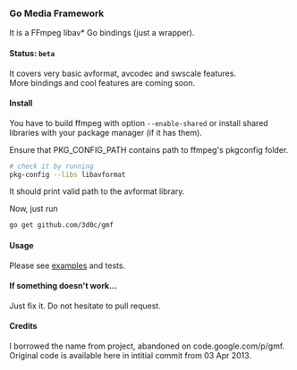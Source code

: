 ### Go Media Framework 
It is a FFmpeg libav* Go bindings (just a wrapper).  

#### Status: `beta`
It covers very basic avformat, avcodec and swscale features.    
More bindings and cool features are coming soon.

#### Install
You have to build ffmpeg with option `--enable-shared` or install shared libraries with your package manager (if it has them).

Ensure that PKG_CONFIG_PATH contains path to ffmpeg's pkgconfig folder.

```sh
# check it by running
pkg-config --libs libavformat
```

It should print valid path to the avformat library.  

Now, just run

```sh
go get github.com/3d0c/gmf
```

#### Usage
Please see [examples](examples/) and tests. 

#### If something doesn't work...
Just fix it. Do not hesitate to pull request.

#### Credits
I borrowed the name from project, abandoned on code.google.com/p/gmf. Original code is available here in intitial commit from 03 Apr 2013.